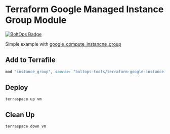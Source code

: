 # Terraform Google Managed Instance Group Module

[![BoltOps Badge](https://img.boltops.com/boltops/badges/boltops-badge.png)](https://www.boltops.com)

Simple example with [google_compute_instancne_group](https://registry.terraform.io/providers/hashicorp/google/latest/docs/resources/compute_instance_group)

## Add to Terrafile

```ruby
mod "instance_group", source: "boltops-tools/terraform-google-instance-group"
```

## Deploy

    terraspace up vm

## Clean Up

    terraspace down vm
